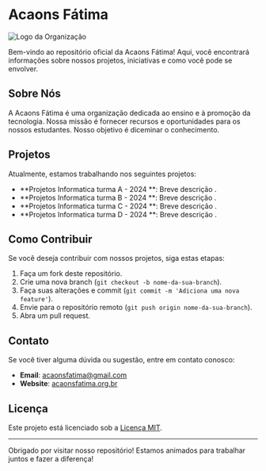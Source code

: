 # Acaons Fátima

![Logo da Organização](https://avatars.githubusercontent.com/u/184543071?s=200&v=4) 

Bem-vindo ao repositório oficial da Acaons Fátima!
 Aqui, você encontrará informações sobre nossos projetos, iniciativas e como você pode se envolver.

## Sobre Nós

A Acaons Fátima é uma organização dedicada ao ensino  e à promoção da tecnologia. Nossa missão é fornecer recursos e oportunidades para
os nossos estudantes.
 Nosso objetivo é diceminar o conhecimento.

## Projetos

Atualmente, estamos trabalhando nos seguintes projetos:

- **Projetos Informatica turma A - 2024 **: Breve descrição .
- **Projetos Informatica turma B - 2024 **: Breve descrição .
- **Projetos Informatica turma C - 2024 **: Breve descrição .
- **Projetos Informatica turma D - 2024 **: Breve descrição .

## Como Contribuir

Se você deseja contribuir com nossos projetos, siga estas etapas:

1. Faça um fork deste repositório.
2. Crie uma nova branch (`git checkout -b nome-da-sua-branch`).
3. Faça suas alterações e commit (`git commit -m 'Adiciona uma nova feature'`).
4. Envie para o repositório remoto (`git push origin nome-da-sua-branch`).
5. Abra um pull request.

## Contato

Se você tiver alguma dúvida ou sugestão, entre em contato conosco:

- **Email**: acaonsfatima@gmail.com
- **Website**: [acaonsfatima.org.br](https://acaonsfatima.org.br/)

## Licença

Este projeto está licenciado sob a [Licença MIT](LICENSE).

---

Obrigado por visitar nosso repositório! Estamos animados para trabalhar juntos e fazer a diferença!